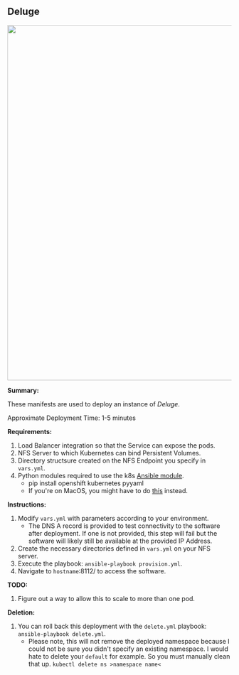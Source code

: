 ## Deluge

<p align="center">
  <img src="https://raw.githubusercontent.com/zimmertr/Kubernetes-Manifests/master/Deluge/screenshot.png" width="800">
</p>

**Summary:**

These manifests are used to deploy an instance of *Deluge*. 

Approximate Deployment Time: 1-5 minutes

**Requirements:**  

1. Load Balancer integration so that the Service can expose the pods.
2. NFS Server to which Kubernetes can bind Persistent Volumes.
3. Directory structsure created on the NFS Endpoint you specify in `vars.yml`.
4. Python modules required to use the k8s [Ansible module](https://docs.ansible.com/ansible/latest/modules/k8s_module.html).    
    * pip install openshift kubernetes pyyaml 
    * If you're on MacOS, you might have to do [this](https://github.com/ansible/ansible/issues/43637#issuecomment-443495763) instead.

**Instructions:**  

1. Modify `vars.yml` with parameters according to your environment.
    * The DNS A record is provided to test connectivity to the software after deployment. If one is not provided, this step will fail but the software will likely still be available at the provided IP Address.
2. Create the necessary directories defined in `vars.yml` on your NFS server.
3. Execute the playbook: `ansible-playbook provision.yml`.  
4. Navigate to `hostname`:8112/ to access the software.

**TODO:**

1. Figure out a way to allow this to scale to more than one pod.

**Deletion:**  

1. You can roll back this deployment with the `delete.yml` playbook: `ansible-playbook delete.yml`.
    * Please note, this will not remove the deployed namespace because I could not be sure you didn't specify an existing namespace. I would hate to delete your `default` for example. So you must manually clean that up. `kubectl delete ns >namespace name<`
